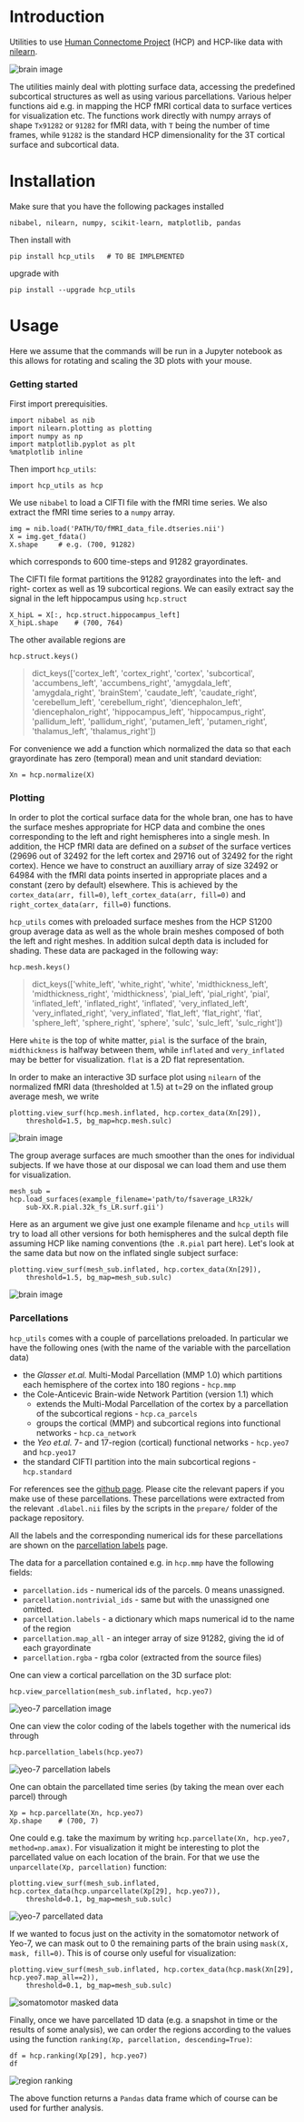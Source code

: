 # Introduction

Utilities to use  [Human Connectome Project](https://www.humanconnectome.org/) (HCP) and HCP-like data with [nilearn](https://nilearn.github.io/). 


![brain image](images/image.png)


The utilities mainly deal with plotting surface data, accessing the predefined subcortical structures as well as using various parcellations. Various helper functions aid e.g. in mapping the HCP fMRI cortical data to surface vertices for visualization etc. The functions work directly with numpy arrays of shape `Tx91282` or `91282` for fMRI data, with `T` being the number of time frames, while `91282` is the standard HCP dimensionality for the 3T cortical surface and subcortical data.


# Installation

Make sure that you have the following packages installed
```
nibabel, nilearn, numpy, scikit-learn, matplotlib, pandas
```
Then install with 
```
pip install hcp_utils   # TO BE IMPLEMENTED
```
upgrade with
```
pip install --upgrade hcp_utils
```


# Usage

Here we assume that the commands will be run in a Jupyter notebook as this allows for rotating and scaling the 3D plots with your mouse.

### Getting started

First import prerequisities.
```
import nibabel as nib
import nilearn.plotting as plotting
import numpy as np
import matplotlib.pyplot as plt
%matplotlib inline
```
Then import `hcp_utils`:
```
import hcp_utils as hcp
```

We use `nibabel` to load a CIFTI file with the fMRI time series. We also extract the fMRI time series to a `numpy` array.
```
img = nib.load('PATH/TO/fMRI_data_file.dtseries.nii')
X = img.get_fdata()
X.shape     # e.g. (700, 91282)
```
which corresponds to 600 time-steps and 91282 grayordinates.

The CIFTI file format partitions the 91282 grayordinates into the left- and right- cortex as well as 19 subcortical regions. We can easily extract say the signal in the left hippocampus using `hcp.struct`

```
X_hipL = X[:, hcp.struct.hippocampus_left]
X_hipL.shape    # (700, 764)
```

The other available regions are
```
hcp.struct.keys()
```

> dict_keys(['cortex_left', 'cortex_right', 'cortex', 'subcortical', 'accumbens_left', 'accumbens_right', 'amygdala_left', 'amygdala_right', 'brainStem', 'caudate_left', 'caudate_right', 'cerebellum_left', 'cerebellum_right', 'diencephalon_left', 'diencephalon_right', 'hippocampus_left', 'hippocampus_right', 'pallidum_left', 'pallidum_right', 'putamen_left', 'putamen_right', 'thalamus_left', 'thalamus_right'])

For convenience we add a function which normalized the data so that each grayordinate has zero (temporal) mean and unit standard deviation:
```
Xn = hcp.normalize(X)
```

### Plotting

In order to plot the cortical surface data for the whole bran, one has to have the surface meshes appropriate for HCP data and combine the ones corresponding to the left and right hemispheres into a single mesh. 
In addition, the HCP fMRI data are defined on a *subset* of the surface vertices (29696 out of 32492 for the left cortex and 29716 out of 32492 for the right cortex). Hence we have to construct an auxilliary array of size 32492 or 64984 with the fMRI data points inserted in appropriate places and a constant (zero by default) elsewhere. This is achieved by the `cortex_data(arr, fill=0)`, `left_cortex_data(arr, fill=0)` and `right_cortex_data(arr, fill=0)` functions.

`hcp_utils` comes with preloaded surface meshes from the HCP S1200 group average data as well as the whole brain meshes composed of both the left and right meshes. In addition sulcal depth data is included for shading. These data are packaged in the following way:

```
hcp.mesh.keys()
```

> dict_keys(['white_left', 'white_right', 'white', 'midthickness_left', 'midthickness_right', 'midthickness', 'pial_left', 'pial_right', 'pial', 'inflated_left', 'inflated_right', 'inflated', 'very_inflated_left', 'very_inflated_right', 'very_inflated', 'flat_left', 'flat_right', 'flat', 'sphere_left', 'sphere_right', 'sphere', 'sulc', 'sulc_left', 'sulc_right'])

Here `white` is the top of white matter, `pial` is the surface of the brain, `midthickness` is halfway between them, while `inflated` and `very_inflated` may be better for visualization. `flat` is a 2D flat representation.

In order to make an interactive 3D surface plot using `nilearn` of the normalized fMRI data (thresholded at 1.5) at t=29 on the inflated group average mesh, we write

```
plotting.view_surf(hcp.mesh.inflated, hcp.cortex_data(Xn[29]), 
    threshold=1.5, bg_map=hcp.mesh.sulc)
```

![brain image](images/out1.png)

The group average surfaces are much smoother than the ones for individual subjects. If we have those at our disposal we can load them and use them for visualization.

```
mesh_sub = hcp.load_surfaces(example_filename='path/to/fsaverage_LR32k/
    sub-XX.R.pial.32k_fs_LR.surf.gii')
```

Here as an argument we give just one example filename and `hcp_utils` will try to load all other versions for both hemispheres and the sulcal depth file assuming HCP like naming conventions (the `.R.pial` part here).
Let's look at the same data but now on the inflated single subject surface:

```
plotting.view_surf(mesh_sub.inflated, hcp.cortex_data(Xn[29]), 
    threshold=1.5, bg_map=mesh_sub.sulc)
```

![brain image](images/out2.png)

### Parcellations

`hcp_utils` comes with a couple of parcellations preloaded. In particular we have the following ones (with the name of the variable with the parcellation data)

* the *Glasser et.al.* Multi-Modal Parcellation (MMP 1.0) which partitions each hemisphere of the cortex into 180 regions - `hcp.mmp`
* the Cole-Anticevic Brain-wide Network Partition (version 1.1) which 
    * extends the Multi-Modal Parcellation of the cortex by a parcellation of the subcortical regions - `hcp.ca_parcels`
    * groups the cortical (MMP) and subcortical regions into functional networks - `hcp.ca_network`
* the *Yeo et.al.* 7- and 17-region (cortical) functional networks - `hcp.yeo7` and `hcp.yeo17`
* the standard CIFTI partition into the main subcortical regions - `hcp.standard`

For references see the [github page](https://github.com/rmldj/hcp-utils). Please cite the relevant papers if you make use of these parcellations. These parcellations were extracted from the relevant `.dlabel.nii` files by the scripts in the `prepare/` folder of the package repository.

All the labels and the corresponding numerical ids for these parcellations are shown on the [parcellation labels](./parcellation_labels.html) page.

The data for a parcellation contained e.g. in `hcp.mmp` have the following fields:
* `parcellation.ids` - numerical ids of the parcels. 0 means unassigned.
* `parcellation.nontrivial_ids` - same but with the unassigned one omitted.
* `parcellation.labels` - a dictionary which maps numerical id to the name of the region
* `parcellation.map_all` - an integer array of size 91282, giving the id of each grayordinate
* `parcellation.rgba` - rgba color (extracted from the source files)

One can view a cortical parcellation on the 3D surface plot:

```
hcp.view_parcellation(mesh_sub.inflated, hcp.yeo7)
```

![yeo-7 parcellation image](images/out3.png)

One can view the color coding of the labels together with the numerical ids through

```
hcp.parcellation_labels(hcp.yeo7)
```

![yeo-7 parcellation labels](images/out4.png)

One can obtain the parcellated time series (by taking the mean over each parcel) through

```
Xp = hcp.parcellate(Xn, hcp.yeo7)
Xp.shape    # (700, 7)
```

One could e.g. take the maximum by writing `hcp.parcellate(Xn, hcp.yeo7, method=np.amax)`.
For visualization it might be interesting to plot the parcellated value on each location of the brain. For that we use the `unparcellate(Xp, parcellation)` function:

```
plotting.view_surf(mesh_sub.inflated, hcp.cortex_data(hcp.unparcellate(Xp[29], hcp.yeo7)), 
    threshold=0.1, bg_map=mesh_sub.sulc)
```

![yeo-7 parcellated data](images/out5.png)

If we wanted to focus just on the activity in the somatomotor network of Yeo-7, we can mask out to 0 the remaining parts of the brain using `mask(X, mask, fill=0)`. This is of course only useful for visualization:

```
plotting.view_surf(mesh_sub.inflated, hcp.cortex_data(hcp.mask(Xn[29], hcp.yeo7.map_all==2)), 
    threshold=0.1, bg_map=mesh_sub.sulc)
```

![somatomotor masked data](images/out6.png)

Finally, once we have parcellated 1D data (e.g. a snapshot in time or the results of some analysis), we can order the regions according to the values using the function `ranking(Xp, parcellation, descending=True)`:

```
df = hcp.ranking(Xp[29], hcp.yeo7)
df
```

![region ranking](images/out7.png)

The above function returns a `Pandas` data frame which of course can be used for further analysis.


















